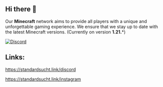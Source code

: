 ## Hi there 👋

Our **Minecraft** network aims to provide all players with a unique and unforgettable gaming experience.
We ensure that we stay up to date with the latest Minecraft versions. (Currently on version **1.21.***)

[![Discord](https://img.shields.io/discord/617339081168388110?color=blue&label=discord&logo=discord&logoColor=white&style=for-the-badge)](https://discord.gg/VppezaRGUG)

## Links:
https://standardsucht.link/discord

https://standardsucht.link/instagram
